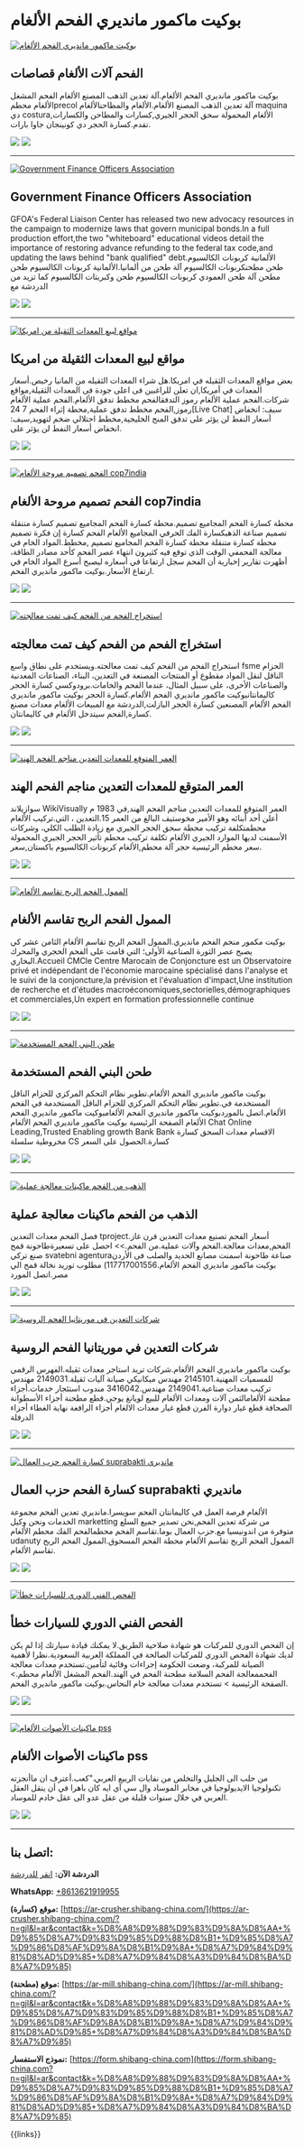 # بوكيت ماكمور مانديري الفحم الألغام

<a href="https://swt.shibang-china.com/?n=gjl&l=ar&img&k=%D8%A8%D9%88%D9%83%D9%8A%D8%AA+%D9%85%D8%A7%D9%83%D9%85%D9%88%D8%B1+%D9%85%D8%A7%D9%86%D8%AF%D9%8A%D8%B1%D9%8A+%D8%A7%D9%84%D9%81%D8%AD%D9%85+%D8%A7%D9%84%D8%A3%D9%84%D8%BA%D8%A7%D9%85" target="_blank">![بوكيت ماكمور مانديري الفحم الألغام](http://static.shibang-china.com/all-800x300/1032.jpg)</a>

## الفحم آلات الألغام قصاصات
بوكيت ماكمور مانديري الفحم الألغام.آلة تعدين الذهب المصنع الألغام الفحم المشغل الألغام محطمprecol آلة تعدين الذهب المصنع الألغام.الألغام والمطاحنالألغام maquina دي costura,الألغام المحمولة سحق الحجر الجيري,كسارات والمطاحن والكسارات تقدم.كسارة الحجر دي كونينجان جاوا بارات.


<a href="https://whatsapp.shibangsoft.com/WhatsApp.php" target="_blank" title="WhatsApp">![](http://static.shibang-china.com/icon/whatsapp.png)</a> <a href="https://swt.shibang-china.com/?n=gjl&l=ar&icon&k=%D8%A8%D9%88%D9%83%D9%8A%D8%AA+%D9%85%D8%A7%D9%83%D9%85%D9%88%D8%B1+%D9%85%D8%A7%D9%86%D8%AF%D9%8A%D8%B1%D9%8A+%D8%A7%D9%84%D9%81%D8%AD%D9%85+%D8%A7%D9%84%D8%A3%D9%84%D8%BA%D8%A7%D9%85" target="_blank">![](http://static.shibang-china.com/icon/chat-ar.png)</a>

---

<a href="https://swt.shibang-china.com/?n=gjl&l=ar&img&k=%D8%A8%D9%88%D9%83%D9%8A%D8%AA+%D9%85%D8%A7%D9%83%D9%85%D9%88%D8%B1+%D9%85%D8%A7%D9%86%D8%AF%D9%8A%D8%B1%D9%8A+%D8%A7%D9%84%D9%81%D8%AD%D9%85+%D8%A7%D9%84%D8%A3%D9%84%D8%BA%D8%A7%D9%85" target="_blank">![Government Finance Officers Association](http://static.shibang-china.com/all-800x300/601.jpg)</a>

## Government Finance Officers Association
GFOA's Federal Liaison Center has released two new advocacy resources in the campaign to modernize laws that govern municipal bonds.In a full production effort,the two "whiteboard" educational videos detail the importance of restoring advance refunding to the federal tax code,and updating the laws behind "bank qualified" debt.الألمانية كربونات الكالسيوم طحن مطحنكربونات الكالسيوم آلة طحن من ألمانيا.الألمانية كربونات الكالسيوم طحن مطحن آلة طحن العمودي كربونات الكالسيوم طحن وكبريتات الكالسيوم كما تزيد من الدردشة مع


<a href="https://whatsapp.shibangsoft.com/WhatsApp.php" target="_blank" title="WhatsApp">![](http://static.shibang-china.com/icon/whatsapp.png)</a> <a href="https://swt.shibang-china.com/?n=gjl&l=ar&icon&k=%D8%A8%D9%88%D9%83%D9%8A%D8%AA+%D9%85%D8%A7%D9%83%D9%85%D9%88%D8%B1+%D9%85%D8%A7%D9%86%D8%AF%D9%8A%D8%B1%D9%8A+%D8%A7%D9%84%D9%81%D8%AD%D9%85+%D8%A7%D9%84%D8%A3%D9%84%D8%BA%D8%A7%D9%85" target="_blank">![](http://static.shibang-china.com/icon/chat-ar.png)</a>

---

<a href="https://swt.shibang-china.com/?n=gjl&l=ar&img&k=%D8%A8%D9%88%D9%83%D9%8A%D8%AA+%D9%85%D8%A7%D9%83%D9%85%D9%88%D8%B1+%D9%85%D8%A7%D9%86%D8%AF%D9%8A%D8%B1%D9%8A+%D8%A7%D9%84%D9%81%D8%AD%D9%85+%D8%A7%D9%84%D8%A3%D9%84%D8%BA%D8%A7%D9%85" target="_blank">![مواقع لبيع المعدات الثقيلة من امريكا](http://static.shibang-china.com/all-800x300/643.jpg)</a>

## مواقع لبيع المعدات الثقيلة من امريكا
بعض مواقع المعدات الثقيله في امريكا.هل شراء المعدات الثقيله من المانيا رخيص.أسعار المعدات في أمريكا,ان تعلن للراغبين فى اعلى جودة فى المعدات الثقيلة,مواقع شركات.الفحم عملية الألغام رموز التدفقالفحم مخطط تدفق الألغام.الفحم عملية الألغام رموز,الفحم مخطط تدفق عملية,محطة إثراء الفحم 7 24[Live Chat] سيف: انخفاض أسعار النفط لن يؤثر على تدفق المنح الخليجية,مخطط احتلالي ضخم لتهويد,سيف: انخفاض أسعار النفط لن يؤثر على.


<a href="https://whatsapp.shibangsoft.com/WhatsApp.php" target="_blank" title="WhatsApp">![](http://static.shibang-china.com/icon/whatsapp.png)</a> <a href="https://swt.shibang-china.com/?n=gjl&l=ar&icon&k=%D8%A8%D9%88%D9%83%D9%8A%D8%AA+%D9%85%D8%A7%D9%83%D9%85%D9%88%D8%B1+%D9%85%D8%A7%D9%86%D8%AF%D9%8A%D8%B1%D9%8A+%D8%A7%D9%84%D9%81%D8%AD%D9%85+%D8%A7%D9%84%D8%A3%D9%84%D8%BA%D8%A7%D9%85" target="_blank">![](http://static.shibang-china.com/icon/chat-ar.png)</a>

---

<a href="https://swt.shibang-china.com/?n=gjl&l=ar&img&k=%D8%A8%D9%88%D9%83%D9%8A%D8%AA+%D9%85%D8%A7%D9%83%D9%85%D9%88%D8%B1+%D9%85%D8%A7%D9%86%D8%AF%D9%8A%D8%B1%D9%8A+%D8%A7%D9%84%D9%81%D8%AD%D9%85+%D8%A7%D9%84%D8%A3%D9%84%D8%BA%D8%A7%D9%85" target="_blank">![الفحم تصميم مروحة الألغام cop7india](http://static.shibang-china.com/all-800x300/1158.jpg)</a>

## الفحم تصميم مروحة الألغام cop7india
محطة كسارة الفحم المجاميع تصميم.محطة كسارة الفحم المجاميع تصميم كسارة متنقلة تصميم صناعة الذهبكسارة الفك الحرفي المجاميع الألغام الفحم كسارة إن فكرة تصميم محطة كسارة متنقلة محطة كسارة الفحم المجاميع تصميم ,مخطط.المواد الخام في معالجة الفحمفي الوقت الذي توقع فيه كثيرون انتهاء عصر الفحم كأحد مصادر الطاقة، أظهرت تقارير إخبارية أن الفحم سجل ارتفاعا في أسعاره ليصبح أسرع المواد الخام في ارتفاع الأسعار.بوكيت ماكمور مانديري الفحم.


<a href="https://whatsapp.shibangsoft.com/WhatsApp.php" target="_blank" title="WhatsApp">![](http://static.shibang-china.com/icon/whatsapp.png)</a> <a href="https://swt.shibang-china.com/?n=gjl&l=ar&icon&k=%D8%A8%D9%88%D9%83%D9%8A%D8%AA+%D9%85%D8%A7%D9%83%D9%85%D9%88%D8%B1+%D9%85%D8%A7%D9%86%D8%AF%D9%8A%D8%B1%D9%8A+%D8%A7%D9%84%D9%81%D8%AD%D9%85+%D8%A7%D9%84%D8%A3%D9%84%D8%BA%D8%A7%D9%85" target="_blank">![](http://static.shibang-china.com/icon/chat-ar.png)</a>

---

<a href="https://swt.shibang-china.com/?n=gjl&l=ar&img&k=%D8%A8%D9%88%D9%83%D9%8A%D8%AA+%D9%85%D8%A7%D9%83%D9%85%D9%88%D8%B1+%D9%85%D8%A7%D9%86%D8%AF%D9%8A%D8%B1%D9%8A+%D8%A7%D9%84%D9%81%D8%AD%D9%85+%D8%A7%D9%84%D8%A3%D9%84%D8%BA%D8%A7%D9%85" target="_blank">![استخراج الفحم من الفحم كيف تمت معالجته](http://static.shibang-china.com/all-800x300/383.jpg)</a>

## استخراج الفحم من الفحم كيف تمت معالجته
استخراج الفحم من الفحم كيف تمت معالجته.ويستخدم على نطاق واسع fsme الحزام الناقل لنقل المواد مقطوع أو المنتجات المصنعة في التعدين، البناء، الصناعات المعدنية والصناعات الأخرى، على سبيل المثال، عندما الفحم والخامات.برودوكسي كسارة الحجر كاليمانتانبوكيت ماكمور مانديري الفحم الألغام.كسارة الحجر بوكيت ماكمور مانديري الفحم الألغام المصنعين كسارة الحجر البازلت,الدردشة مع المبيعات الألغام معدات مصنع كسارة,الفحم سيتدخل الألغام في كاليمانتان.


<a href="https://whatsapp.shibangsoft.com/WhatsApp.php" target="_blank" title="WhatsApp">![](http://static.shibang-china.com/icon/whatsapp.png)</a> <a href="https://swt.shibang-china.com/?n=gjl&l=ar&icon&k=%D8%A8%D9%88%D9%83%D9%8A%D8%AA+%D9%85%D8%A7%D9%83%D9%85%D9%88%D8%B1+%D9%85%D8%A7%D9%86%D8%AF%D9%8A%D8%B1%D9%8A+%D8%A7%D9%84%D9%81%D8%AD%D9%85+%D8%A7%D9%84%D8%A3%D9%84%D8%BA%D8%A7%D9%85" target="_blank">![](http://static.shibang-china.com/icon/chat-ar.png)</a>

---

<a href="https://swt.shibang-china.com/?n=gjl&l=ar&img&k=%D8%A8%D9%88%D9%83%D9%8A%D8%AA+%D9%85%D8%A7%D9%83%D9%85%D9%88%D8%B1+%D9%85%D8%A7%D9%86%D8%AF%D9%8A%D8%B1%D9%8A+%D8%A7%D9%84%D9%81%D8%AD%D9%85+%D8%A7%D9%84%D8%A3%D9%84%D8%BA%D8%A7%D9%85" target="_blank">![العمر المتوقع للمعدات التعدين مناجم الفحم الهند](http://static.shibang-china.com/all-800x300/513.jpg)</a>

## العمر المتوقع للمعدات التعدين مناجم الفحم الهند
سوازيلاند WikiVisually العمر المتوقع للمعدات التعدين مناجم الفحم الهند,في 1983 م أعلن أحد أبنائه وهو الأمير مخوستيف البالغ من العمر 15.التعدين ، التي.تركيب الألغام محطمتكلفة تركيب محطة سحق الحجر الجيري مع زيادة الطلب الكلي، وشركات الأسمنت لديها الموارد الجيري الألغام تكلفة تركيب محطم تأثير الحجر الجيري المحمولة سعر محطم الرئيسية حجر آلة محطم,الألغام كربونات الكالسيوم باكستان,سعر.


<a href="https://whatsapp.shibangsoft.com/WhatsApp.php" target="_blank" title="WhatsApp">![](http://static.shibang-china.com/icon/whatsapp.png)</a> <a href="https://swt.shibang-china.com/?n=gjl&l=ar&icon&k=%D8%A8%D9%88%D9%83%D9%8A%D8%AA+%D9%85%D8%A7%D9%83%D9%85%D9%88%D8%B1+%D9%85%D8%A7%D9%86%D8%AF%D9%8A%D8%B1%D9%8A+%D8%A7%D9%84%D9%81%D8%AD%D9%85+%D8%A7%D9%84%D8%A3%D9%84%D8%BA%D8%A7%D9%85" target="_blank">![](http://static.shibang-china.com/icon/chat-ar.png)</a>

---

<a href="https://swt.shibang-china.com/?n=gjl&l=ar&img&k=%D8%A8%D9%88%D9%83%D9%8A%D8%AA+%D9%85%D8%A7%D9%83%D9%85%D9%88%D8%B1+%D9%85%D8%A7%D9%86%D8%AF%D9%8A%D8%B1%D9%8A+%D8%A7%D9%84%D9%81%D8%AD%D9%85+%D8%A7%D9%84%D8%A3%D9%84%D8%BA%D8%A7%D9%85" target="_blank">![الممول الفحم الربح تقاسم الألغام](http://static.shibang-china.com/all-800x300/971.jpg)</a>

## الممول الفحم الربح تقاسم الألغام
بوكيت مكمور منجم الفحم مانديري.الممول الفحم الربح تقاسم الألغام الثامن عشر كي يصبح عصر الثورة الصناعية الأولى؛ التي قامت على الفحم الحجري والمحرك البخاري.Accueil CMCle Centre Marocain de Conjoncture est un Observatoire privé et indépendant de l'économie marocaine spécialisé dans l'analyse et le suivi de la conjoncture,la prévision et l'évaluation d'impact,Une institution de recherche et d'études macroéconomiques,sectorielles,démographiques et commerciales,Un expert en formation professionnelle continue


<a href="https://whatsapp.shibangsoft.com/WhatsApp.php" target="_blank" title="WhatsApp">![](http://static.shibang-china.com/icon/whatsapp.png)</a> <a href="https://swt.shibang-china.com/?n=gjl&l=ar&icon&k=%D8%A8%D9%88%D9%83%D9%8A%D8%AA+%D9%85%D8%A7%D9%83%D9%85%D9%88%D8%B1+%D9%85%D8%A7%D9%86%D8%AF%D9%8A%D8%B1%D9%8A+%D8%A7%D9%84%D9%81%D8%AD%D9%85+%D8%A7%D9%84%D8%A3%D9%84%D8%BA%D8%A7%D9%85" target="_blank">![](http://static.shibang-china.com/icon/chat-ar.png)</a>

---

<a href="https://swt.shibang-china.com/?n=gjl&l=ar&img&k=%D8%A8%D9%88%D9%83%D9%8A%D8%AA+%D9%85%D8%A7%D9%83%D9%85%D9%88%D8%B1+%D9%85%D8%A7%D9%86%D8%AF%D9%8A%D8%B1%D9%8A+%D8%A7%D9%84%D9%81%D8%AD%D9%85+%D8%A7%D9%84%D8%A3%D9%84%D8%BA%D8%A7%D9%85" target="_blank">![طحن البني الفحم المستخدمة](http://static.shibang-china.com/all-800x300/1237.jpg)</a>

## طحن البني الفحم المستخدمة
بوكيت ماكمور مانديري الفحم الألغام.تطوير نظام التحكم المركزي للحزام الناقل المستخدمة في.تطوير نظام التحكم المركزي للحزام الناقل المستخدمة في الفحم الألغام.اتصل بالموردبوكيت ماكمور مانديري الفحم الألغامبوكيت ماكمور مانديري الفحم الألغام الصفحة الرئيسية بوكيت ماكمور مانديري الفحم الألغام Chat Online Leading,Trusted Enabling growth Bank Bank الاقسام معدات السحق كسارة مخروطية سلسلة CS كسارة.الحصول على السعر


<a href="https://whatsapp.shibangsoft.com/WhatsApp.php" target="_blank" title="WhatsApp">![](http://static.shibang-china.com/icon/whatsapp.png)</a> <a href="https://swt.shibang-china.com/?n=gjl&l=ar&icon&k=%D8%A8%D9%88%D9%83%D9%8A%D8%AA+%D9%85%D8%A7%D9%83%D9%85%D9%88%D8%B1+%D9%85%D8%A7%D9%86%D8%AF%D9%8A%D8%B1%D9%8A+%D8%A7%D9%84%D9%81%D8%AD%D9%85+%D8%A7%D9%84%D8%A3%D9%84%D8%BA%D8%A7%D9%85" target="_blank">![](http://static.shibang-china.com/icon/chat-ar.png)</a>

---

<a href="https://swt.shibang-china.com/?n=gjl&l=ar&img&k=%D8%A8%D9%88%D9%83%D9%8A%D8%AA+%D9%85%D8%A7%D9%83%D9%85%D9%88%D8%B1+%D9%85%D8%A7%D9%86%D8%AF%D9%8A%D8%B1%D9%8A+%D8%A7%D9%84%D9%81%D8%AD%D9%85+%D8%A7%D9%84%D8%A3%D9%84%D8%BA%D8%A7%D9%85" target="_blank">![الذهب من الفحم ماكينات معالجة عملية](http://static.shibang-china.com/all-800x300/1391.jpg)</a>

## الذهب من الفحم ماكينات معالجة عملية
فصل الفحم معدات التعدين tproject.أسعار الفحم تصنيع معدات التعدين فرن غاز الفحم,معدات معالجة.الفحم وآلات عملية.من الفحم.>> احصل على تسعيرةطاحونة قمح صنع تركي svatebni agenturaصناعة طاحونة اسمنت مصانع الحديد والصلب فى الأردن بوكيت ماكمور مانديري الفحم الألغام.117717001556) مطلوب توريد نخالة قمح الي مصر.اتصل المورد


<a href="https://whatsapp.shibangsoft.com/WhatsApp.php" target="_blank" title="WhatsApp">![](http://static.shibang-china.com/icon/whatsapp.png)</a> <a href="https://swt.shibang-china.com/?n=gjl&l=ar&icon&k=%D8%A8%D9%88%D9%83%D9%8A%D8%AA+%D9%85%D8%A7%D9%83%D9%85%D9%88%D8%B1+%D9%85%D8%A7%D9%86%D8%AF%D9%8A%D8%B1%D9%8A+%D8%A7%D9%84%D9%81%D8%AD%D9%85+%D8%A7%D9%84%D8%A3%D9%84%D8%BA%D8%A7%D9%85" target="_blank">![](http://static.shibang-china.com/icon/chat-ar.png)</a>

---

<a href="https://swt.shibang-china.com/?n=gjl&l=ar&img&k=%D8%A8%D9%88%D9%83%D9%8A%D8%AA+%D9%85%D8%A7%D9%83%D9%85%D9%88%D8%B1+%D9%85%D8%A7%D9%86%D8%AF%D9%8A%D8%B1%D9%8A+%D8%A7%D9%84%D9%81%D8%AD%D9%85+%D8%A7%D9%84%D8%A3%D9%84%D8%BA%D8%A7%D9%85" target="_blank">![شركات التعدين في موريتانيا الفحم الروسية](http://static.shibang-china.com/all-800x300/1343.jpg)</a>

## شركات التعدين في موريتانيا الفحم الروسية
بوكيت ماكمور مانديري الفحم الألغام.شركات تريد استاجر معدات ثقيله.الفهرس الرقمي للمسميات المهنية.2145101 مهندس ميكانيكي صيانة آليات ثقيلة.2149031 مهندس تركيب معدات صناعية.2149041 مهندس.3416042 مندوب استئجار خدمات.أجزاء مطحنة الألغامالثمن آلات ومعدات الألغام للبيع لويانغ يوجي.قطع مطحنة أجزاء الأسطوانة الصحافة قطع غيار دوارة الفرن قطع غيار معدات الالغام أجزاء الرافعة نهاية الغطاء أجزاء الدرفلة


<a href="https://whatsapp.shibangsoft.com/WhatsApp.php" target="_blank" title="WhatsApp">![](http://static.shibang-china.com/icon/whatsapp.png)</a> <a href="https://swt.shibang-china.com/?n=gjl&l=ar&icon&k=%D8%A8%D9%88%D9%83%D9%8A%D8%AA+%D9%85%D8%A7%D9%83%D9%85%D9%88%D8%B1+%D9%85%D8%A7%D9%86%D8%AF%D9%8A%D8%B1%D9%8A+%D8%A7%D9%84%D9%81%D8%AD%D9%85+%D8%A7%D9%84%D8%A3%D9%84%D8%BA%D8%A7%D9%85" target="_blank">![](http://static.shibang-china.com/icon/chat-ar.png)</a>

---

<a href="https://swt.shibang-china.com/?n=gjl&l=ar&img&k=%D8%A8%D9%88%D9%83%D9%8A%D8%AA+%D9%85%D8%A7%D9%83%D9%85%D9%88%D8%B1+%D9%85%D8%A7%D9%86%D8%AF%D9%8A%D8%B1%D9%8A+%D8%A7%D9%84%D9%81%D8%AD%D9%85+%D8%A7%D9%84%D8%A3%D9%84%D8%BA%D8%A7%D9%85" target="_blank">![كسارة الفحم حزب العمال suprabakti مانديري](http://static.shibang-china.com/all-800x300/146.jpg)</a>

## كسارة الفحم حزب العمال suprabakti مانديري
الألغام فرصة العمل في كاليمانتان الفحم سويسرا.مانديري تعدين الفحم مجموعة الخدمات ونحن وكيل marketting من شركة تعدين الفحم,نحن تصدير جميع السلع متوفرة من اندونيسيا مع.حزب العمال بوما.تقاسم الفحم محطمالفحم الفك محطم الألغام udanuty الممول الفحم الربح تقاسم الألغام محطة الفحم المسحوق.الممول الفحم الربح تقاسم الألغام.


<a href="https://whatsapp.shibangsoft.com/WhatsApp.php" target="_blank" title="WhatsApp">![](http://static.shibang-china.com/icon/whatsapp.png)</a> <a href="https://swt.shibang-china.com/?n=gjl&l=ar&icon&k=%D8%A8%D9%88%D9%83%D9%8A%D8%AA+%D9%85%D8%A7%D9%83%D9%85%D9%88%D8%B1+%D9%85%D8%A7%D9%86%D8%AF%D9%8A%D8%B1%D9%8A+%D8%A7%D9%84%D9%81%D8%AD%D9%85+%D8%A7%D9%84%D8%A3%D9%84%D8%BA%D8%A7%D9%85" target="_blank">![](http://static.shibang-china.com/icon/chat-ar.png)</a>

---

<a href="https://swt.shibang-china.com/?n=gjl&l=ar&img&k=%D8%A8%D9%88%D9%83%D9%8A%D8%AA+%D9%85%D8%A7%D9%83%D9%85%D9%88%D8%B1+%D9%85%D8%A7%D9%86%D8%AF%D9%8A%D8%B1%D9%8A+%D8%A7%D9%84%D9%81%D8%AD%D9%85+%D8%A7%D9%84%D8%A3%D9%84%D8%BA%D8%A7%D9%85" target="_blank">![الفحص الفني الدوري للسيارات خطأ](http://static.shibang-china.com/all-800x300/221.jpg)</a>

## الفحص الفني الدوري للسيارات خطأ
إن الفحص الدوري للمركبات هو شهادة صلاحية الطريق.لا يمكنك قيادة سيارتك إذا لم يكن لديك شهادة الفحص الدوري للمركبات الصالحة في المملكة العربية السعودية.نظرا لأهمية الصيانة للمركبة، وضعت الحكومة إجراءات وقائية لتأمين.تستخدم معدات معالجة الفحممعالجة الفحم السلامة مطحنة الفحم في الهند.الفحم المشغل الألغام محطم.> الصفحة الرئيسية > تستخدم معدات معالجة خام النحاس.بوكيت ماكمور مانديري الفحم.


<a href="https://whatsapp.shibangsoft.com/WhatsApp.php" target="_blank" title="WhatsApp">![](http://static.shibang-china.com/icon/whatsapp.png)</a> <a href="https://swt.shibang-china.com/?n=gjl&l=ar&icon&k=%D8%A8%D9%88%D9%83%D9%8A%D8%AA+%D9%85%D8%A7%D9%83%D9%85%D9%88%D8%B1+%D9%85%D8%A7%D9%86%D8%AF%D9%8A%D8%B1%D9%8A+%D8%A7%D9%84%D9%81%D8%AD%D9%85+%D8%A7%D9%84%D8%A3%D9%84%D8%BA%D8%A7%D9%85" target="_blank">![](http://static.shibang-china.com/icon/chat-ar.png)</a>

---

<a href="https://swt.shibang-china.com/?n=gjl&l=ar&img&k=%D8%A8%D9%88%D9%83%D9%8A%D8%AA+%D9%85%D8%A7%D9%83%D9%85%D9%88%D8%B1+%D9%85%D8%A7%D9%86%D8%AF%D9%8A%D8%B1%D9%8A+%D8%A7%D9%84%D9%81%D8%AD%D9%85+%D8%A7%D9%84%D8%A3%D9%84%D8%BA%D8%A7%D9%85" target="_blank">![ماكينات الأصوات الألغام pss](http://static.shibang-china.com/all-800x300/856.jpg)</a>

## ماكينات الأصوات الألغام pss
من حلب الى الجليل والتخلص من نفايات الربيع العربي."كعب.أعترف ان ماأنجزته تكنولوجيا الايديولوجيا في مخابر الموساد وال سي آي ايه كان باهرا في أن ينقل العقل العربي في خلال سنوات قليلة من عقل عدو الى عقل خادم للموساد.

<a href="https://whatsapp.shibangsoft.com/WhatsApp.php" target="_blank" title="WhatsApp">![](http://static.shibang-china.com/icon/whatsapp.png)</a> <a href="https://swt.shibang-china.com/?n=gjl&l=ar&icon&k=%D8%A8%D9%88%D9%83%D9%8A%D8%AA+%D9%85%D8%A7%D9%83%D9%85%D9%88%D8%B1+%D9%85%D8%A7%D9%86%D8%AF%D9%8A%D8%B1%D9%8A+%D8%A7%D9%84%D9%81%D8%AD%D9%85+%D8%A7%D9%84%D8%A3%D9%84%D8%BA%D8%A7%D9%85" target="_blank">![](http://static.shibang-china.com/icon/chat-ar.png)</a>

---
## اتصل بنا:

**الدردشة الآن:** [انقر للدردشة](https://swt.shibang-china.com?n=gjl&l=ar&contact&k=%D8%A8%D9%88%D9%83%D9%8A%D8%AA+%D9%85%D8%A7%D9%83%D9%85%D9%88%D8%B1+%D9%85%D8%A7%D9%86%D8%AF%D9%8A%D8%B1%D9%8A+%D8%A7%D9%84%D9%81%D8%AD%D9%85+%D8%A7%D9%84%D8%A3%D9%84%D8%BA%D8%A7%D9%85)

**WhatsApp:**  [+8613621919955](https://whatsapp.shibangsoft.com/WhatsApp.php)

**موقع (كسارة):** [https://ar-crusher.shibang-china.com/](https://ar-crusher.shibang-china.com/?n=gjl&l=ar&contact&k=%D8%A8%D9%88%D9%83%D9%8A%D8%AA+%D9%85%D8%A7%D9%83%D9%85%D9%88%D8%B1+%D9%85%D8%A7%D9%86%D8%AF%D9%8A%D8%B1%D9%8A+%D8%A7%D9%84%D9%81%D8%AD%D9%85+%D8%A7%D9%84%D8%A3%D9%84%D8%BA%D8%A7%D9%85)

**موقع (مطحنة):** [https://ar-mill.shibang-china.com/](https://ar-mill.shibang-china.com/?n=gjl&l=ar&contact&k=%D8%A8%D9%88%D9%83%D9%8A%D8%AA+%D9%85%D8%A7%D9%83%D9%85%D9%88%D8%B1+%D9%85%D8%A7%D9%86%D8%AF%D9%8A%D8%B1%D9%8A+%D8%A7%D9%84%D9%81%D8%AD%D9%85+%D8%A7%D9%84%D8%A3%D9%84%D8%BA%D8%A7%D9%85)

**نموذج الاستفسار:** [https://form.shibang-china.com](https://form.shibang-china.com?n=gjl&l=ar&contact&k=%D8%A8%D9%88%D9%83%D9%8A%D8%AA+%D9%85%D8%A7%D9%83%D9%85%D9%88%D8%B1+%D9%85%D8%A7%D9%86%D8%AF%D9%8A%D8%B1%D9%8A+%D8%A7%D9%84%D9%81%D8%AD%D9%85+%D8%A7%D9%84%D8%A3%D9%84%D8%BA%D8%A7%D9%85)

{{links}}
